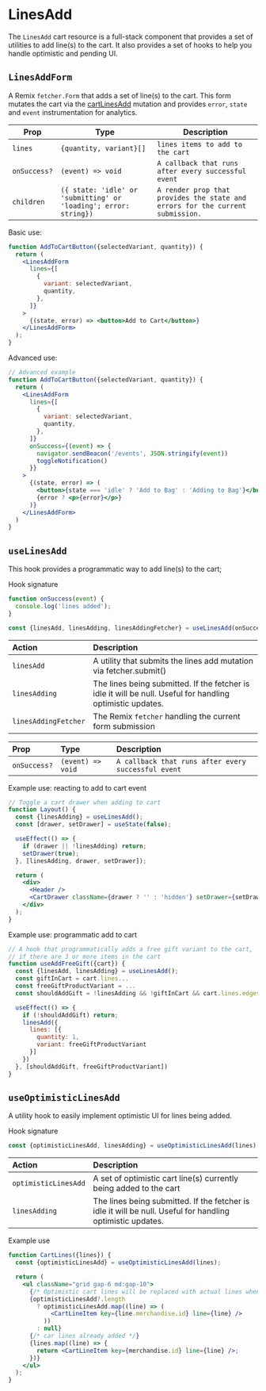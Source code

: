 # LinesAdd

The `LinesAdd` cart resource is a full-stack component that provides a set of utilities to add line(s) to the cart. It also provides a set of hooks to help you handle optimistic and pending UI.

## `LinesAddForm`

A Remix `fetcher.Form` that adds a set of line(s) to the cart. This form mutates the cart via the [cartLinesAdd](https://shopify.dev/api/storefront/2022-10/mutations/cartLinesAdd) mutation and provides
`error`, `state` and `event` instrumentation for analytics.

| Prop         | Type                                                             | Description                                                                    |
| ------------ | ---------------------------------------------------------------- | ------------------------------------------------------------------------------ |
| `lines`      | `{quantity, variant}[]`                                          | `lines items to add to the cart`                                               |
| `onSuccess?` | `(event) => void`                                                | `A callback that runs after every successful event`                            |
| `children`   | `({ state: 'idle' or 'submitting' or 'loading'; error: string})` | `A render prop that provides the state and errors for the current submission.` |

Basic use:

```jsx
function AddToCartButton({selectedVariant, quantity}) {
  return (
    <LinesAddForm
      lines={[
        {
          variant: selectedVariant,
          quantity,
        },
      ]}
    >
      {(state, error) => <button>Add to Cart</button>}
    </LinesAddForm>
  );
}
```

Advanced use:

```jsx
// Advanced example
function AddToCartButton({selectedVariant, quantity}) {
  return (
    <LinesAddForm
      lines={[
        {
          variant: selectedVariant,
          quantity,
        },
      ]}
      onSuccess={(event) => {
        navigator.sendBeacon('/events', JSON.stringify(event))
        toggleNotification()
      }}
    >
      {(state, error) => (
        <button>{state === 'idle' ? 'Add to Bag' : 'Adding to Bag'}</button>
        {error ? <p>{error}</p>}
      )}
    </LinesAddForm>
  )
}
```

## `useLinesAdd`

This hook provides a programmatic way to add line(s) to the cart;

Hook signature

```jsx
function onSuccess(event) {
  console.log('lines added');
}

const {linesAdd, linesAdding, linesAddingFetcher} = useLinesAdd(onSuccess);
```

| Action               | Description                                                                                                |
| :------------------- | :--------------------------------------------------------------------------------------------------------- |
| `linesAdd`           | A utility that submits the lines add mutation via fetcher.submit()                                         |
| `linesAdding`        | The lines being submitted. If the fetcher is idle it will be null. Useful for handling optimistic updates. |
| `linesAddingFetcher` | The Remix `fetcher` handling the current form submission                                                   |

| Prop         | Type              | Description                                         |
| :----------- | :---------------- | :-------------------------------------------------- |
| `onSuccess?` | `(event) => void` | `A callback that runs after every successful event` |

Example use: reacting to add to cart event

```jsx
// Toggle a cart drawer when adding to cart
function Layout() {
  const {linesAdding} = useLinesAdd();
  const [drawer, setDrawer] = useState(false);

  useEffect(() => {
    if (drawer || !linesAdding) return;
    setDrawer(true);
  }, [linesAdding, drawer, setDrawer]);

  return (
    <div>
      <Header />
      <CartDrawer className={drawer ? '' : 'hidden'} setDrawer={setDrawer} />
    </div>
  );
}
```

Example use: programmatic add to cart

```jsx
// A hook that programmatically adds a free gift variant to the cart,
// if there are 3 or more items in the cart
function useAddFreeGift({cart}) {
  const {linesAdd, linesAdding} = useLinesAdd();
  const giftInCart = cart.lines...
  const freeGiftProductVariant = ...
  const shouldAddGift = !linesAdding && !giftInCart && cart.lines.edges.length >= 3;

  useEffect(() => {
    if (!shouldAddGift) return;
    linesAdd({
      lines: [{
        quantity: 1,
        variant: freeGiftProductVariant
      }]
    })
  }, [shouldAddGift, freeGiftProductVariant])
}
```

## `useOptimisticLinesAdd`

A utility hook to easily implement optimistic UI for lines being added.

Hook signature

```jsx
const {optimisticLinesAdd, linesAdding} = useOptimisticLinesAdd(lines);
```

| Action               | Description                                                                                                |
| :------------------- | :--------------------------------------------------------------------------------------------------------- |
| `optimisticLinesAdd` | A set of optimistic cart line(s) currently being added to the cart                                         |
| `linesAdding`        | The lines being submitted. If the fetcher is idle it will be null. Useful for handling optimistic updates. |

Example use

```jsx
function CartLines({lines}) {
  const {optimisticLinesAdd} = useOptimisticLinesAdd(lines);

  return (
    <ul className="grid gap-6 md:gap-10">
      {/* Optimistic cart lines will be replaced with actual lines when ready */}
      {optimisticLinesAdd?.length
        ? optimisticLinesAdd.map((line) => (
            <CartLineItem key={line.merchandise.id} line={line} />
          ))
        : null}
      {/* car lines already added */}
      {lines.map((line) => {
        return <CartLineItem key={merchandise.id} line={line} />;
      })}
    </ul>
  );
}
```
